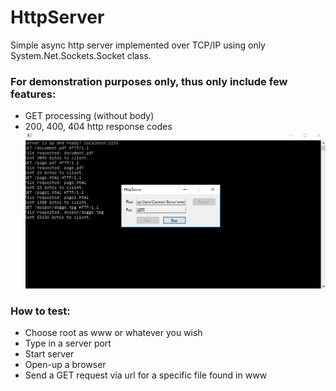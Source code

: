 # HttpServer
Simple async http server implemented over TCP/IP using only System.Net.Sockets.Socket class.

### For demonstration purposes only, thus only include few features:
- GET processing (without body)
- 200, 400, 404 http response codes
![](https://github.com/Rendojack/HttpServer/blob/master/screenshot.png)

### How to test:
- Choose root as www or whatever you wish
- Type in a server port
- Start server
- Open-up a browser
- Send a GET request via url for a specific file found in www

